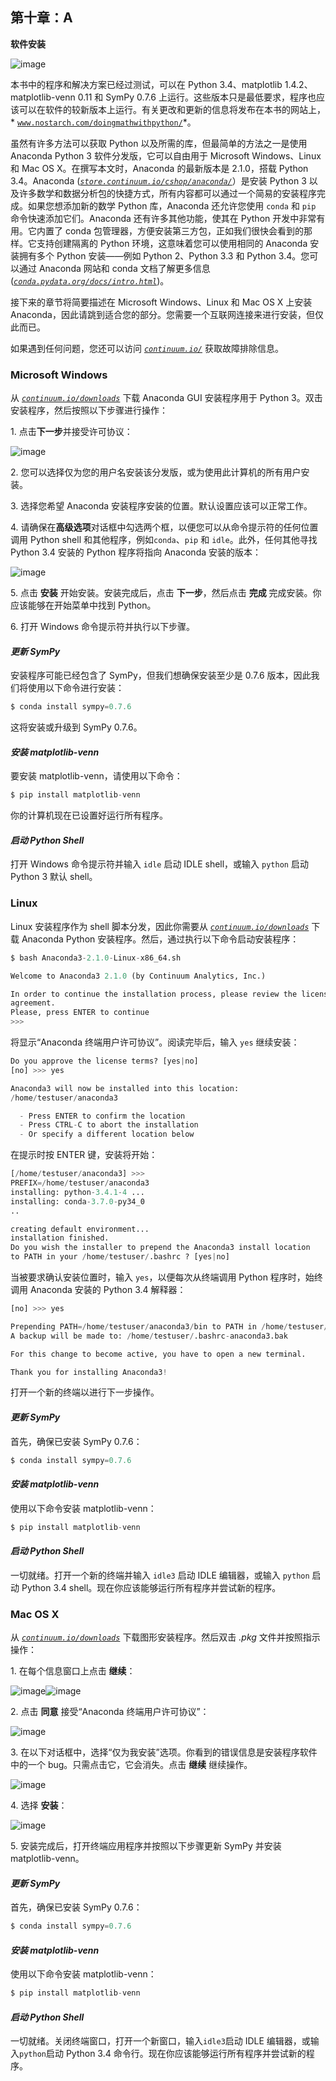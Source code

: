 ## 第十章：**A**

**软件安装**

![image](img/common-01.jpg)

本书中的程序和解决方案已经过测试，可以在 Python 3.4、matplotlib 1.4.2、matplotlib-venn 0.11 和 SymPy 0.7.6 上运行。这些版本只是最低要求，程序也应该可以在软件的较新版本上运行。有关更改和更新的信息将发布在本书的网站上，* [`www.nostarch.com/doingmathwithpython/`](http://www.nostarch.com/doingmathwithpython/)*。

虽然有许多方法可以获取 Python 以及所需的库，但最简单的方法之一是使用 Anaconda Python 3 软件分发版，它可以自由用于 Microsoft Windows、Linux 和 Mac OS X。在撰写本文时，Anaconda 的最新版本是 2.1.0，搭载 Python 3.4。Anaconda (*[`store.continuum.io/cshop/anaconda/`](https://store.continuum.io/cshop/anaconda/)*）是安装 Python 3 以及许多数学和数据分析包的快捷方式，所有内容都可以通过一个简易的安装程序完成。如果您想添加新的数学 Python 库，Anaconda 还允许您使用 `conda` 和 `pip` 命令快速添加它们。Anaconda 还有许多其他功能，使其在 Python 开发中非常有用。它内置了 conda 包管理器，方便安装第三方包，正如我们很快会看到的那样。它支持创建隔离的 Python 环境，这意味着您可以使用相同的 Anaconda 安装拥有多个 Python 安装——例如 Python 2、Python 3.3 和 Python 3.4。您可以通过 Anaconda 网站和 conda 文档了解更多信息 (*[`conda.pydata.org/docs/intro.html`](http://conda.pydata.org/docs/intro.html)*)。

接下来的章节将简要描述在 Microsoft Windows、Linux 和 Mac OS X 上安装 Anaconda，因此请跳到适合您的部分。您需要一个互联网连接来进行安装，但仅此而已。

如果遇到任何问题，您还可以访问 *[`continuum.io/`](http://continuum.io/)* 获取故障排除信息。

### **Microsoft Windows**

从 *[`continuum.io/downloads`](http://continuum.io/downloads)* 下载 Anaconda GUI 安装程序用于 Python 3。双击安装程序，然后按照以下步骤进行操作：

1\. 点击**下一步**并接受许可协议：

![image](img/f0214-01.jpg)

2\. 您可以选择仅为您的用户名安装该分发版，或为使用此计算机的所有用户安装。

3\. 选择您希望 Anaconda 安装程序安装的位置。默认设置应该可以正常工作。

4\. 请确保在**高级选项**对话框中勾选两个框，以便您可以从命令提示符的任何位置调用 Python shell 和其他程序，例如`conda`、`pip` 和 `idle`。此外，任何其他寻找 Python 3.4 安装的 Python 程序将指向 Anaconda 安装的版本：

![image](img/f0215-01.jpg)

5\. 点击 **安装** 开始安装。安装完成后，点击 **下一步**，然后点击 **完成** 完成安装。你应该能够在开始菜单中找到 Python。

6\. 打开 Windows 命令提示符并执行以下步骤。

#### ***更新 SymPy***

安装程序可能已经包含了 SymPy，但我们想确保安装至少是 0.7.6 版本，因此我们将使用以下命令进行安装：

```py
$ conda install sympy=0.7.6
```

这将安装或升级到 SymPy 0.7.6。

#### ***安装 matplotlib-venn***

要安装 matplotlib-venn，请使用以下命令：

```py
$ pip install matplotlib-venn
```

你的计算机现在已设置好运行所有程序。

#### ***启动 Python Shell***

打开 Windows 命令提示符并输入 `idle` 启动 IDLE shell，或输入 `python` 启动 Python 3 默认 shell。

### **Linux**

Linux 安装程序作为 shell 脚本分发，因此你需要从 *[`continuum.io/downloads`](http://continuum.io/downloads)* 下载 Anaconda Python 安装程序。然后，通过执行以下命令启动安装程序：

```py
$ bash Anaconda3-2.1.0-Linux-x86_64.sh

Welcome to Anaconda3 2.1.0 (by Continuum Analytics, Inc.)

In order to continue the installation process, please review the license
agreement.
Please, press ENTER to continue
>>>
```

将显示“Anaconda 终端用户许可协议”。阅读完毕后，输入 `yes` 继续安装：

```py
Do you approve the license terms? [yes|no]
[no] >>> yes

Anaconda3 will now be installed into this location:
/home/testuser/anaconda3

  - Press ENTER to confirm the location
  - Press CTRL-C to abort the installation
  - Or specify a different location below
```

在提示时按 ENTER 键，安装将开始：

```py
[/home/testuser/anaconda3] >>>
PREFIX=/home/testuser/anaconda3
installing: python-3.4.1-4 ...
installing: conda-3.7.0-py34_0
..

creating default environment...
installation finished.
Do you wish the installer to prepend the Anaconda3 install location
to PATH in your /home/testuser/.bashrc ? [yes|no]
```

当被要求确认安装位置时，输入 `yes`，以便每次从终端调用 Python 程序时，始终调用 Anaconda 安装的 Python 3.4 解释器：

```py
[no] >>> yes

Prepending PATH=/home/testuser/anaconda3/bin to PATH in /home/testuser/.bashrc
A backup will be made to: /home/testuser/.bashrc-anaconda3.bak

For this change to become active, you have to open a new terminal.

Thank you for installing Anaconda3!
```

打开一个新的终端以进行下一步操作。

#### ***更新 SymPy***

首先，确保已安装 SymPy 0.7.6：

```py
$ conda install sympy=0.7.6
```

#### ***安装 matplotlib-venn***

使用以下命令安装 matplotlib-venn：

```py
$ pip install matplotlib-venn
```

#### ***启动 Python Shell***

一切就绪。打开一个新的终端并输入 `idle3` 启动 IDLE 编辑器，或输入 `python` 启动 Python 3.4 shell。现在你应该能够运行所有程序并尝试新的程序。

### **Mac OS X**

从 *[`continuum.io/downloads`](http://continuum.io/downloads)* 下载图形安装程序。然后双击 *.pkg* 文件并按照指示操作：

1\. 在每个信息窗口上点击 **继续**：

![image](img/f0217-01.jpg)![image](img/f0218-01.jpg)

2\. 点击 **同意** 接受“Anaconda 终端用户许可协议”：

![image](img/f0218-02.jpg)

3\. 在以下对话框中，选择“仅为我安装”选项。你看到的错误信息是安装程序软件中的一个 bug。只需点击它，它会消失。点击 **继续** 继续操作。

![image](img/f0219-01.jpg)

4\. 选择 **安装**：

![image](img/f0219-02.jpg)

5\. 安装完成后，打开终端应用程序并按照以下步骤更新 SymPy 并安装 matplotlib-venn。

#### ***更新 SymPy***

首先，确保已安装 SymPy 0.7.6：

```py
$ conda install sympy=0.7.6
```

#### ***安装 matplotlib-venn***

使用以下命令安装 matplotlib-venn：

```py
$ pip install matplotlib-venn
```

#### ***启动 Python Shell***

一切就绪。关闭终端窗口，打开一个新窗口，输入`idle3`启动 IDLE 编辑器，或输入`python`启动 Python 3.4 命令行。现在你应该能够运行所有程序并尝试新的程序。

